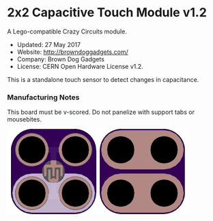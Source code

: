 <!--- start title --->
# 2x2 Capacitive Touch Module v1.2
A Lego-compatible Crazy Circuits module.

- Updated: 27 May 2017
- Website: http://browndoggadgets.com/
- Company: Brown Dog Gadgets
- License: CERN Open Hardware License v1.2.

<!--- end title --->
This is a standalone touch sensor to detect changes in capacitance. 

### Manufacturing Notes

This board must be v-scored. Do not panelize with support tabs or mousebites.  

![Gerber Preview](preview.png)

